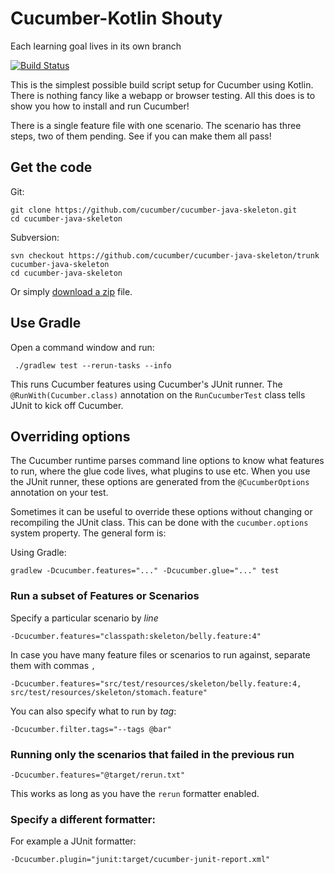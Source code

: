 # Cucumber-Kotlin Shouty
Each learning goal lives in its own branch

[![Build Status](https://travis-ci.org/cucumber/cucumber-java-skeleton.svg?branch=main)](https://travis-ci.org/cucumber/cucumber-java-skeleton)

This is the simplest possible build script setup for Cucumber using Kotlin.
There is nothing fancy like a webapp or browser testing. All this does is to show you how
to install and run Cucumber!

There is a single feature file with one scenario. The scenario has three steps, two of them pending. See if you can make them all pass!

## Get the code

Git:

    git clone https://github.com/cucumber/cucumber-java-skeleton.git
    cd cucumber-java-skeleton

Subversion:

    svn checkout https://github.com/cucumber/cucumber-java-skeleton/trunk cucumber-java-skeleton
    cd cucumber-java-skeleton

Or simply [download a zip](https://github.com/cucumber/cucumber-java-skeleton/archive/main.zip) file.

## Use Gradle

Open a command window and run:

     ./gradlew test --rerun-tasks --info

This runs Cucumber features using Cucumber's JUnit runner. The `@RunWith(Cucumber.class)` annotation on the
`RunCucumberTest` class tells JUnit to kick off Cucumber.

## Overriding options

The Cucumber runtime parses command line options to know what features to run, where the glue code lives, what plugins to use etc.
When you use the JUnit runner, these options are generated from the `@CucumberOptions` annotation on your test.

Sometimes it can be useful to override these options without changing or recompiling the JUnit class. This can be done with the
`cucumber.options` system property. The general form is:

Using Gradle:

    gradlew -Dcucumber.features="..." -Dcucumber.glue="..." test

### Run a subset of Features or Scenarios

Specify a particular scenario by *line*

    -Dcucumber.features="classpath:skeleton/belly.feature:4"

In case you have many feature files or scenarios to run against, separate them with commas `,`

    -Dcucumber.features="src/test/resources/skeleton/belly.feature:4, src/test/resources/skeleton/stomach.feature"

You can also specify what to run by *tag*:

    -Dcucumber.filter.tags="--tags @bar"

### Running only the scenarios that failed in the previous run

    -Dcucumber.features="@target/rerun.txt"

This works as long as you have the `rerun` formatter enabled.

### Specify a different formatter:

For example a JUnit formatter:

    -Dcucumber.plugin="junit:target/cucumber-junit-report.xml"
